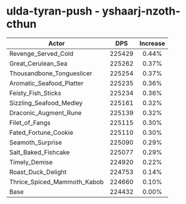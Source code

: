 # ulda-tyran-push - yshaarj-nzoth-cthun
| Actor | DPS | Increase |
|---|:---:|:---:|
|Revenge_Served_Cold|225429|0.44%|
|Great_Cerulean_Sea|225262|0.37%|
|Thousandbone_Tongueslicer|225254|0.37%|
|Aromatic_Seafood_Platter|225235|0.36%|
|Feisty_Fish_Sticks|225234|0.36%|
|Sizzling_Seafood_Medley|225161|0.32%|
|Draconic_Augment_Rune|225139|0.32%|
|Filet_of_Fangs|225115|0.30%|
|Fated_Fortune_Cookie|225110|0.30%|
|Seamoth_Surprise|225090|0.29%|
|Salt_Baked_Fishcake|225077|0.29%|
|Timely_Demise|224920|0.22%|
|Roast_Duck_Delight|224753|0.14%|
|Thrice_Spiced_Mammoth_Kabob|224660|0.10%|
|Base|224432|0.00%|
